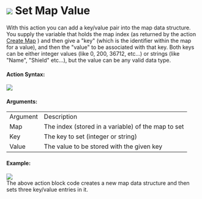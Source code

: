 #  ![](https://gms.magecorn.com/Manual/assets/Images/Scripting_Reference/Drag_And_Drop/Reference/Data_Structures/i_DS_Set_Map_Value.png) Set Map Value

With this action you can add a key/value pair into the map data
structure. You supply the variable that holds the map index (as returned
by the action [Create Map](Create_Map) ) and then give a "key"
(which is the identifier within the map for a value), and then the
"value" to be associated with that key. Both keys can be either integer
values (like 0, 200, 36712, etc...) or strings (like "Name", "Shield"
etc...), but the value can be any valid data type.

#### Action Syntax:

  
![](https://gms.magecorn.com/Manual/assets/Images/Scripting_Reference/Drag_And_Drop/Reference/Data_Structures/a_DS_Set_Map_Value.png)  

#### Arguments:

|          |                                                    |
|----------|----------------------------------------------------|
| Argument | Description                                        |
| Map      | The index (stored in a variable) of the map to set |
| Key      | The key to set (integer or string)                 |
| Value    | The value to be stored with the given key          |

#### Example:

  
![](https://gms.magecorn.com/Manual/assets/Images/Scripting_Reference/Drag_And_Drop/Reference/Data_Structures/e_DS_Set_Map_Value.png)  
The above action block code creates a new map data structure and then
sets three key/value entries in it.
